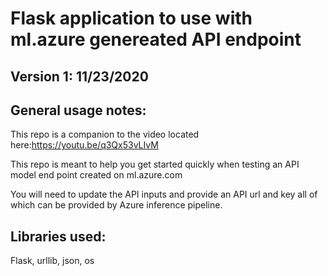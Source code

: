 # Flask application to use with ml.azure genereated API endpoint
## Version 1: 11/23/2020

## General usage notes:
This repo is a companion to the video located here:https://youtu.be/q3Qx53vLIvM

This repo is meant to help you get started quickly when testing an API model end point created on ml.azure.com

You will need to update the API inputs and provide an API url and key all of which can be provided by Azure inference pipeline.

## Libraries used:
Flask, urllib, json, os
